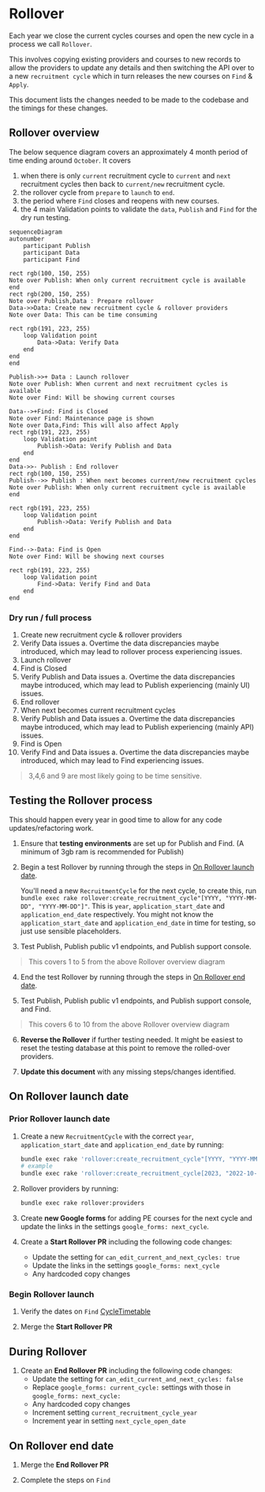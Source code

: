 # Rollover

Each year we close the current cycles courses and open the new cycle in a process we call `Rollover`.


This involves copying existing providers and courses to new records to allow the
providers to update any details and then switching the API over to a new
`recruitment cycle` which in turn releases the new courses on `Find` & `Apply`.

This document lists the changes needed to be made to the codebase and the 
timings for these changes. 

## Rollover overview

The below sequence diagram covers an approximately 4 month period of time ending around `October`.
It covers 
1. when there is only `current` recruitment cycle to `current` and `next` recruitment cycles then 
back to `current/new` recruitment cycle.
2. the rollover cycle from `prepare` to `launch` to `end`.
3. the period where `Find` closes and reopens with new courses.
4. the 4 main Validation points to validate the `data`, `Publish` and `Find` for the dry run testing.

```mermaid
sequenceDiagram
autonumber
    participant Publish
    participant Data
    participant Find

rect rgb(100, 150, 255)
Note over Publish: When only current recruitment cycle is available
end
rect rgb(200, 150, 255)
Note over Publish,Data : Prepare rollover
Data->>Data: Create new recruitment cycle & rollover providers
Note over Data: This can be time consuming

rect rgb(191, 223, 255)
    loop Validation point
        Data->Data: Verify Data
    end
end
end

Publish->>+ Data : Launch rollover
Note over Publish: When current and next recruitment cycles is available
Note over Find: Will be showing current courses

Data-->+Find: Find is Closed
Note over Find: Maintenance page is shown
Note over Data,Find: This will also affect Apply
rect rgb(191, 223, 255)
    loop Validation point
        Publish->Data: Verify Publish and Data 
    end
end
Data->>- Publish : End rollover    
rect rgb(100, 150, 255)
Publish-->> Publish : When next becomes current/new recruitment cycles 
Note over Publish: When only current recruitment cycle is available
end

rect rgb(191, 223, 255)
    loop Validation point
        Publish->Data: Verify Publish and Data 
    end
end

Find-->-Data: Find is Open
Note over Find: Will be showing next courses

rect rgb(191, 223, 255)
    loop Validation point
        Find->Data: Verify Find and Data 
    end
end
```
### Dry run / full process
1. Create new recruitment cycle & rollover providers
2. Verify Data issues
  a. Overtime the data discrepancies maybe introduced, which may lead to rollover process experiencing issues.
3. Launch rollover
4. Find is Closed
5. Verify Publish and Data issues 
  a. Overtime the data discrepancies maybe introduced, which may lead to Publish experiencing (mainly UI) issues. 
6. End rollover    
7. When next becomes current recruitment cycles 
8. Verify Publish and Data issues 
  a. Overtime the data discrepancies maybe introduced, which may lead to Publish experiencing (mainly API) issues.
9. Find is Open
10. Verify Find and Data issues
  a. Overtime the data discrepancies maybe introduced, which may lead to Find experiencing issues.

> 3,4,6 and 9 are most likely going to be time sensitive.
## Testing the Rollover process

This should happen every year in good time to allow for any code
updates/refactoring work.

1. Ensure that **testing environments** are set up for Publish and Find. 
  (A minimum of 3gb ram is recommended for Publish)

2. Begin a test Rollover by running through the steps in
  [On Rollover launch date](#on-rollover-launch-date).

   You'll need a new `RecruitmentCycle` for the next cycle, to create this,
   run `bundle exec rake rollover:create_recruitment_cycle"[YYYY, "YYYY-MM-DD", "YYYY-MM-DD"]"`.
   This is `year`, `application_start_date` and `application_end_date` respectively.
   You might not know the `application_start_date` and `application_end_date` in time for 
   testing, so just use sensible placeholders.

3. Test Publish, Publish public v1 endpoints, and Publish support console.
> This covers 1 to 5 from the above Rollover overview diagram

4. End the test Rollover by running through the steps in
  [On Rollover end date](#on-rollover-end-date).

5. Test Publish, Publish public v1 endpoints, and Publish support console, and Find.
> This covers 6 to 10 from the above Rollover overview diagram

6. **Reverse the Rollover** if further testing needed. It might be easiest to
  reset the testing database at this point to remove the rolled-over providers.

7. **Update this document** with any missing steps/changes identified.

## On Rollover launch date
### Prior Rollover launch date
1. Create a new `RecruitmentCycle` with the correct `year`, `application_start_date` and `application_end_date` by 
running:

    ```bash
    bundle exec rake 'rollover:create_recruitment_cycle"[YYYY, "YYYY-MM-DD", "YYYY-MM-DD"]'
    # example
    bundle exec rake 'rollover:create_recruitment_cycle[2023, "2022-10-14", "2023-09-30"]'
    ```

2. Rollover providers by running:

    ```bash
    bundle exec rake rollover:providers
    ```
3. Create **new Google forms** for adding PE courses for the next cycle and
  update the links in the settings `google_forms: next_cycle`.

4. Create a **Start Rollover PR** including the following code changes:
    - Update the setting for `can_edit_current_and_next_cycles: true`
    - Update the links in the settings `google_forms: next_cycle`
    - Any hardcoded copy changes

### Begin Rollover launch

1. Verify the dates on `Find` [CycleTimetable](https://github.com/DFE-Digital/find-teacher-training/blob/ae89dee0415679422b8e7af52543fdb1df83689d/app/services/cycle_timetable.rb#L2)

2. Merge the **Start Rollover PR**

## During Rollover

1. Create an **End Rollover PR** including the following code changes:
    - Update the setting for `can_edit_current_and_next_cycles: false`
    - Replace `google_forms: current_cycle:` settings with those in
      `google_forms: next_cycle:`
    - Any hardcoded copy changes
    - Increment setting `current_recruitment_cycle_year`
    - Increment year in setting `next_cycle_open_date`


## On Rollover end date

1. Merge the **End Rollover PR**

2. Complete the steps on `Find`
